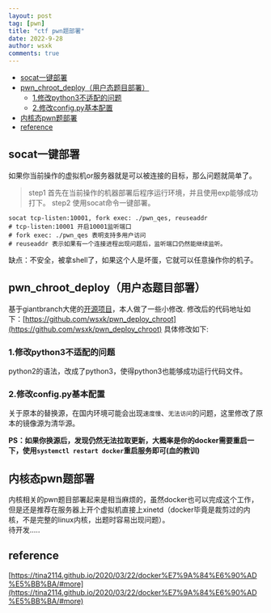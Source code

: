 ```yaml
---
layout: post
tag: [pwn]
title: "ctf pwn题部署"
date: 2022-9-28
author: wsxk
comments: true
---
```



- [socat一键部署<br>](#socat一键部署)
- [pwn_chroot_deploy（用户态题目部署）<br>](#pwn_chroot_deploy用户态题目部署)
  - [1.修改python3不适配的问题<br>](#1修改python3不适配的问题)
  - [2.修改config.py基本配置<br>](#2修改configpy基本配置)
- [内核态pwn题部署<br>](#内核态pwn题部署)
- [reference<br>](#reference)

## socat一键部署<br>
如果你当前操作的虚拟机or服务器就是可以被连接的目标，那么问题就简单了。<br>
> step1 首先在当前操作的机器部署后程序运行环境，并且使用exp能够成功打下。
> step2 使用socat命令一键部署。

```shell
socat tcp-listen:10001, fork exec: ./pwn_qes, reuseaddr
# tcp-listen:10001 开启10001监听端口
# fork exec: ./pwn_qes 表明支持多用户访问
# reuseaddr 表示如果有一个连接进程出现问题后，监听端口仍然能继续监听。
```

缺点：不安全，被拿shell了，如果这个人是坏蛋，它就可以任意操作你的机子。<br>

## pwn_chroot_deploy（用户态题目部署）<br>
基于giantbranch大佬的[开源项目](https://github.com/giantbranch/pwn_deploy_chroot)，本人做了一些小修改.
修改后的代码地址如下：[https://github.com/wsxk/pwn_deploy_chroot](https://github.com/wsxk/pwn_deploy_chroot)
具体修改如下:

### 1.修改python3不适配的问题<br>
python2的语法，改成了python3，使得python3也能够成功运行代码文件。<br>

### 2.修改config.py基本配置<br>
关于原本的替换源，在国内环境可能会出现`速度慢`、`无法访问`的问题，这里修改了原本的镜像源为清华源。<br>

**PS：如果你换源后，发现仍然无法拉取更新，大概率是你的docker需要重启一下，使用`systemctl restart docker`重启服务即可(血的教训)**

## 内核态pwn题部署<br>
内核相关的pwn题目部署起来是相当麻烦的，虽然docker也可以完成这个工作，但是还是推荐在服务器上开个虚拟机直接上xinetd（docker毕竟是裁剪过的内核，不是完整的linux内核，出题时容易出现问题）。<br>
待开发.....

## reference<br>
[https://tina2114.github.io/2020/03/22/docker%E7%9A%84%E6%90%AD%E5%BB%BA/#more](https://tina2114.github.io/2020/03/22/docker%E7%9A%84%E6%90%AD%E5%BB%BA/#more)<br>